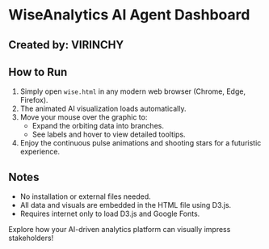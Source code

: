 # WiseAnalytics AI Agent Dashboard

## Created by: VIRINCHY

## How to Run
1. Simply open `wise.html` in any modern web browser (Chrome, Edge, Firefox).
2. The animated AI visualization loads automatically. 
3. Move your mouse over the graphic to:
    - Expand the orbiting data into branches.
    - See labels and hover to view detailed tooltips.
4. Enjoy the continuous pulse animations and shooting stars for a futuristic experience.

## Notes
- No installation or external files needed.
- All data and visuals are embedded in the HTML file using D3.js.
- Requires internet only to load D3.js and Google Fonts.

Explore how your AI-driven analytics platform can visually impress stakeholders!
